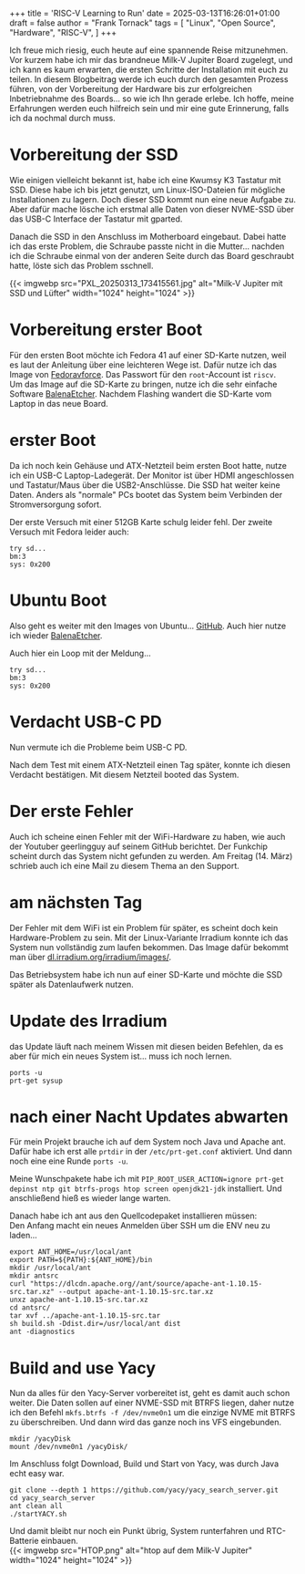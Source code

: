 +++
title = 'RISC-V Learning to Run'
date = 2025-03-13T16:26:01+01:00
draft = false
author = "Frank Tornack"
tags = [
    "Linux",
    "Open Source",
    "Hardware",
    "RISC-V",
    ]
+++

Ich freue mich riesig, euch heute auf eine spannende Reise mitzunehmen. Vor kurzem habe ich mir das brandneue Milk-V Jupiter Board zugelegt, und ich kann es kaum erwarten, die ersten Schritte der Installation mit euch zu teilen. In diesem Blogbeitrag werde ich euch durch den gesamten Prozess führen, von der Vorbereitung der Hardware bis zur erfolgreichen Inbetriebnahme des Boards... so wie ich Ihn gerade erlebe. Ich hoffe, meine Erfahrungen werden euch hilfreich sein und mir eine gute Erinnerung, falls ich da nochmal durch muss.

# Vorbereitung der SSD

Wie einigen vielleicht bekannt ist, habe ich eine Kwumsy K3 Tastatur mit SSD. Diese habe ich bis jetzt genutzt, um Linux-ISO-Dateien für mögliche Installationen zu lagern. Doch dieser SSD kommt nun eine neue Aufgabe zu. Aber dafür mache lösche ich erstmal alle Daten von dieser NVME-SSD über das USB-C Interface der Tastatur mit gparted.

Danach die SSD in den Anschluss im Motherboard eingebaut. Dabei hatte ich das erste Problem, die Schraube passte nicht in die Mutter... nachden ich die Schraube einmal von der anderen Seite durch das Board geschraubt hatte, löste sich das Problem sschnell.

{{< imgwebp src="PXL_20250313_173415561.jpg" alt="Milk-V Jupiter mit SSD und Lüfter" width="1024" height="1024" >}}

# Vorbereitung erster Boot

Für den ersten Boot möchte ich Fedora 41 auf einer SD-Karte nutzen, weil es laut der Anleitung über eine leichteren Wege ist. Dafür nutze ich das Image von [Fedoravforce](https://images.fedoravforce.org/Jupiter). Das Passwort für den `root`-Account ist `riscv`.  
Um das Image auf die SD-Karte zu bringen, nutze ich die sehr einfache Software [BalenaEtcher](https://github.com/balena-io/etcher). Nachdem Flashing wandert die SD-Karte vom Laptop in das neue Board.

# erster Boot

Da ich noch kein Gehäuse und ATX-Netzteil beim ersten Boot hatte, nutze ich ein USB-C Laptop-Ladegerät. Der Monitor ist über HDMI angeschlossen und Tastatur/Maus über die USB2-Anschlüsse. Die SSD hat weiter keine Daten. Anders als "normale" PCs bootet das System beim Verbinden der Stromversorgung sofort. 

Der erste Versuch mit einer 512GB Karte schulg leider fehl. Der zweite Versuch mit Fedora leider auch:
```
try sd...
bm:3
sys: 0x200
```

# Ubuntu Boot

Also geht es weiter mit den Images von Ubuntu... [GitHub](https://github.com/milkv-jupiter/jupiter-ubuntu-build/issues). Auch hier nutze ich wieder [BalenaEtcher](https://github.com/balena-io/etcher).

Auch hier ein Loop mit der Meldung...
```
try sd...
bm:3
sys: 0x200
```

# Verdacht USB-C PD

Nun vermute ich die Probleme beim USB-C PD.

Nach dem Test mit einem ATX-Netzteil einen Tag später, konnte ich diesen Verdacht bestätigen. Mit diesem Netzteil booted das System.

# Der erste Fehler

Auch ich scheine einen Fehler mit der WiFi-Hardware zu haben, wie auch der Youtuber geerlingguy auf seinem GitHub berichtet. Der Funkchip scheint durch das System nicht gefunden zu werden.
Am Freitag (14. März) schrieb auch ich eine Mail zu diesem Thema an den Support.

# am nächsten Tag

Der Fehler mit dem WiFi ist ein Problem für später, es scheint doch kein Hardware-Problem zu sein.
Mit der Linux-Variante Irradium konnte ich das System nun vollständig zum laufen bekommen. Das Image dafür bekommt man über [dl.irradium.org/irradium/images/](https://dl.irradium.org/irradium/images/milk_v_jupiter/).

Das Betriebsystem habe ich nun auf einer SD-Karte und möchte die SSD später als Datenlaufwerk nutzen.

# Update des Irradium

das Update läuft nach meinem Wissen mit diesen beiden Befehlen, da es aber für mich ein neues System ist... muss ich noch lernen.

```shell
ports -u
prt-get sysup
```

# nach einer Nacht Updates abwarten

Für mein Projekt brauche ich auf dem System noch Java und Apache ant.
Dafür habe ich erst alle `prtdir` in der `/etc/prt-get.conf` aktiviert. Und dann noch eine eine Runde `ports -u`. 

Meine Wunschpakete habe ich mit `PIP_ROOT_USER_ACTION=ignore prt-get depinst ntp git btrfs-progs htop screen openjdk21-jdk` installiert. Und anschließend hieß es wieder lange warten.

Danach habe ich ant aus den Quellcodepaket installieren müssen:  
Den Anfang macht ein neues Anmelden über SSH um die ENV neu zu laden...
```shell
export ANT_HOME=/usr/local/ant
export PATH=${PATH}:${ANT_HOME}/bin
mkdir /usr/local/ant
mkdir antsrc
curl "https://dlcdn.apache.org//ant/source/apache-ant-1.10.15-src.tar.xz" --output apache-ant-1.10.15-src.tar.xz
unxz apache-ant-1.10.15-src.tar.xz
cd antsrc/
tar xvf ../apache-ant-1.10.15-src.tar
sh build.sh -Ddist.dir=/usr/local/ant dist
ant -diagnostics
```

# Build and use Yacy

Nun da alles für den Yacy-Server vorbereitet ist, geht es damit auch schon weiter.
Die Daten sollen auf einer NVME-SSD mit BTRFS liegen, daher nutze ich den Befehl `mkfs.btrfs -f /dev/nvme0n1` um die einzige NVME mit BTRFS zu überschreiben. Und dann wird das ganze noch ins VFS eingebunden.

```shell
mkdir /yacyDisk
mount /dev/nvme0n1 /yacyDisk/
```

Im Anschluss folgt Download, Build und Start von Yacy, was durch Java echt easy war.
```shell
git clone --depth 1 https://github.com/yacy/yacy_search_server.git
cd yacy_search_server
ant clean all
./startYACY.sh
```

Und damit bleibt nur noch ein Punkt übrig, System runterfahren und RTC-Batterie einbauen.  
{{< imgwebp src="HTOP.png" alt="htop auf dem Milk-V Jupiter" width="1024" height="1024" >}}
